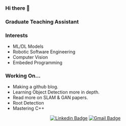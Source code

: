 ### Hi there 👋

### Graduate Teaching Assistant

### Interests
- ML/DL Models
- Robotic Software Engineering
- Computer Vision
- Embeded Programming

### Working On...
- Making a github blog.
- Learning Object Detection more in depth.
- Read more on SLAM & GAN papers.
- Root Detection
- Mastering C++

<div align=center>

[![Linkedin Badge](https://img.shields.io/badge/-LinkedIn-blue?style=flat-square&logo=Linkedin&logoColor=white&link=https://https:www.linkedin.com/in/seungho-jang-41b3b9145/)](https://www.linkedin.com/in/seungho-jang-41b3b9145/) 
[![Gmail Badge](https://img.shields.io/badge/-Gmail-d14836?style=flat-square&logo=Gmail&logoColor=white&link=mailto:snugyun01@gmail.com)](mailto:sjang1594@gmail.com)
</div>
